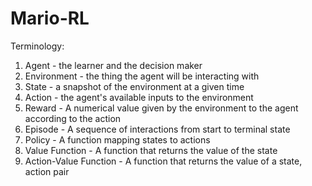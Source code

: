 # Mario-RL

Terminology:
1. Agent - the learner and the decision maker
2. Environment - the thing the agent will be interacting with
3. State - a snapshot of the environment at a given time
4. Action - the agent's available inputs to the environment
5. Reward - A numerical value given by the environment to the agent according to the action
6. Episode - A sequence of interactions from start to terminal state
7. Policy - A function mapping states to actions
8. Value Function - A function that returns the value of the state
9. Action-Value Function - A function that returns the value of a state, action pair
